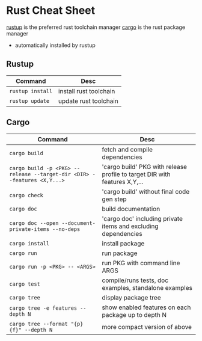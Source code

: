 # Rust Cheat Sheet

[rustup](https://www.rust-lang.org/tools/install) is the preferred rust toolchain manager
[cargo](https://doc.rust-lang.org/cargo) is the rust package manager

* automatically installed by rustup

## Rustup

|Command|Desc|
|-------|----|
|`rustup install`|install rust toolchain|
|`rustup update`|update rust toolchain|

## Cargo

|Command|Desc|
|-------|----|
|`cargo build`|fetch and compile dependencies|
|`cargo build -p <PKG> --release --target-dir <DIR> --features <X,Y...>`|'cargo build' PKG with release profile to target DIR with features X,Y,...|
|`cargo check`|'cargo build' without final code gen step|
|`cargo doc`|build documentation|
|`cargo doc --open --document-private-items --no-deps`|'cargo doc' including private items and excluding dependencies|
|`cargo install`|install package|
|`cargo run`|run package|
|`cargo run -p <PKG> -- <ARGS>`|run PKG with command line ARGS|
|`cargo test`|compile/runs tests, doc examples, standalone examples|
|`cargo tree`|display package tree|
|`cargo tree -e features --depth N`|show enabled features on each package up to depth N|
|`cargo tree --format "{p} {f}" --depth N`|more compact version of above|
